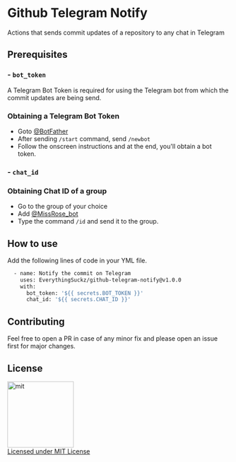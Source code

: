 # Github Telegram Notify

Actions that sends commit updates of a repository to any chat in Telegram

## Prerequisites

### - `bot_token`
A Telegram Bot Token is required for using the Telegram bot from which the commit updates are being send.
### Obtaining a Telegram Bot Token
 - Goto  [@BotFather](https://telegram.dog/BotFather)
 - After sending `/start` command, send `/newbot`
 - Follow the onscreen instructions and at the end, you'll obtain a bot token.

### - `chat_id`
### Obtaining Chat ID of a group
 - Go to the group of your choice  
 - Add [@MissRose_bot](https://telegram.dog/MissRose_bot)
 - Type the command `/id` and send it to the group.

## How to use

Add the following lines of code in your YML file.

```sh
  - name: Notify the commit on Telegram
    uses: EverythingSuckz/github-telegram-notify@v1.0.0
    with:
      bot_token: '${{ secrets.BOT_TOKEN }}'
      chat_id: '${{ secrets.CHAT_ID }}'
```

## Contributing
Feel free to open a PR in case of any minor fix and please open an issue first for major changes.

## License

<a href="https://opensource.org/licenses/MIT"><img src="https://upload.wikimedia.org/wikipedia/commons/0/0c/MIT_logo.svg" alt="mit" width="150"/></a>   
[Licensed under MIT License](https://opensource.org/licenses/MIT) 
